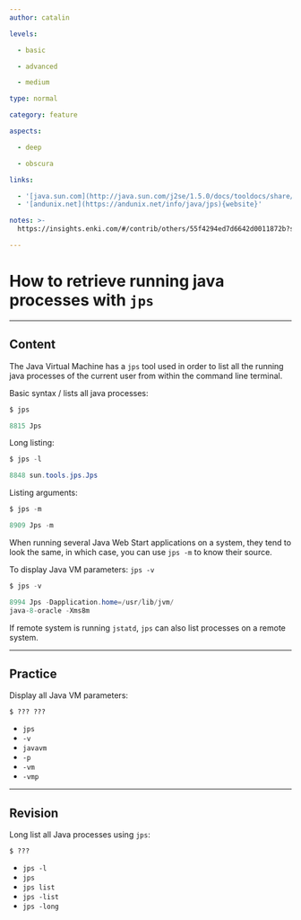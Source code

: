 ```yaml
---
author: catalin

levels:

  - basic

  - advanced

  - medium

type: normal

category: feature

aspects:

  - deep

  - obscura

links:

  - '[java.sun.com](http://java.sun.com/j2se/1.5.0/docs/tooldocs/share/jps.html){website}'
  - '[andunix.net](https://andunix.net/info/java/jps){website}'

notes: >-
  https://insights.enki.com/#/contrib/others/55f4294ed7d6642d0011872b?search=khandelwalrinki

---
```


# How to retrieve running java processes with `jps`

---
## Content

The Java Virtual Machine has a `jps` tool used in order to list all the running java processes of the current user from within the command line terminal.

Basic syntax / lists all java processes:
```java
$ jps

8815 Jps
```

Long listing:

```java
$ jps -l

8848 sun.tools.jps.Jps
```

Listing arguments:
```java
$ jps -m

8909 Jps -m

```
When running several Java Web Start applications on a system, they tend to look the same, in which case, you can use `jps -m` to know their source.

To display Java VM parameters: `jps -v`
```java
$ jps -v

8994 Jps -Dapplication.home=/usr/lib/jvm/
java-8-oracle -Xms8m


```



If remote system is running `jstatd`,  `jps` can also list processes on a remote system.

---
## Practice

Display all Java VM parameters:
```
$ ??? ???
```

* `jps`
* `-v`
* `javavm`
* `-p`
* `-vm`
* `-vmp`

---
## Revision

Long list all Java processes using `jps`:
```
$ ???
```

* `jps -l`
* `jps`
* `jps list`
* `jps -list`
* `jps -long`